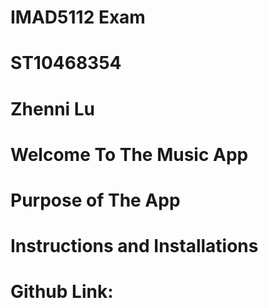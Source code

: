 # IMAD5112 Exam
# ST10468354
# Zhenni Lu

# Welcome To The Music App
# Purpose of The App
# Instructions and Installations
# Github Link: 
